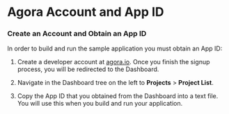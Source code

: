 # Agora Account and App ID


### Create an Account and Obtain an App ID

In order to build and run the sample application you must obtain an App ID: 

1. Create a developer account at [agora.io](https://dashboard.agora.io/signin/). Once you finish the signup process, you will be redirected to the Dashboard.

2. Navigate in the Dashboard tree on the left to **Projects** > **Project List**.

3. Copy the App ID that you obtained from the Dashboard into a text file. You will use this when you build and run your application.

